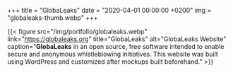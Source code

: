 +++
title = "GlobaLeaks"
date = "2020-04-01 00:00:00 +0200"
img = "globaleaks-thumb.webp"
+++

{{< figure src="/img/portfolio/globaleaks.webp" link="https://globaleaks.org" title="GlobaLeaks" alt="GlobaLeaks Website" caption="**GlobaLeaks** in an open source, free software intended to enable secure and anonymous whistleblowing initiatives. This website was built using WordPress and customized after mockups built beforehand." >}}
